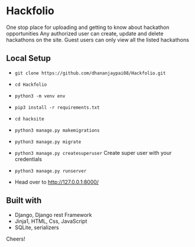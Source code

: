 # Hackfolio
One stop place for uploading and getting to know about hackathon opportunities
Any authorized user can create, update and delete hackathons on the site. 
Guest users can only view all the listed hackathons
## Local Setup
- `git clone https://github.com/dhananjaypai08/Hackfolio.git`
- `cd Hackfolio`
- `python3 -m venv env`
- `pip3 install -r requirements.txt`
- `cd hacksite`
- `python3 manage.py makemigrations`
- `python3 manage.py migrate`
- `python3 manage.py createsuperuser`
  Create super user with your credentials
- `python3 manage.py runserver`

- Head over to <a href="http://127.0.0.1:8000/">http://127.0.0.1:8000/</a>

## Built with
- Django, Django rest Framework
- Jinja1, HTML, Css, JavaScript
- SQLite, serializers

Cheers!
